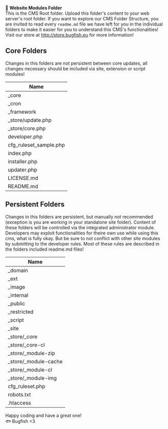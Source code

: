 📁 **Website Modules Folder**  
This is the CMS Root folder. Upload this folder's content to your web server's root folder. If you want to explore our CMS Folder Structure, you are invited to read every `readme.md` file we have left for you in the individual folders to make it easier for you to understand this CMS's functionalities! Visit our store at http://store.bugfish.eu for more information!

## Core Folders
Changes in this folders are not persistent between core updates, all changes necessary should be included via site, extension or script modules!

|Name|
|---|
|_core|
|_cron|
|_framework|
|_store/update.php|
|_store/core.php|
|developer.php|
|cfg_ruleset_sample.php|
|index.php|
|installer.php|
|updater.php|
|LICENSE.md|
|README.md|

## Persistent Folders
Changes in this folders are persistent, but manually not recommended (exception is you are working in your standalone site folder). Content of these folders will be controlled via the integrated administrator module. Developers may exploit functionalities for theire own use while using this cms, what is fully okay. But be sure to not conflict with other site modules by submitting to the developer rules. Most of these rules are described in the folders included readme.md files!

|Name|
|--|
|_domain|
|_ext|
|_image|
|_internal|
|_public|
|_restricted|
|_script|
|_site|
|_store/_core|
|_store/_core-cl|
|_store/_module-zip|
|_store/_module-cache|
|_store/_module-cl|
|_store/_module-img|
|cfg_ruleset.php|
|robots.txt|
|.htaccess| 

Happy coding and have a great one!  
🐟 Bugfish <3